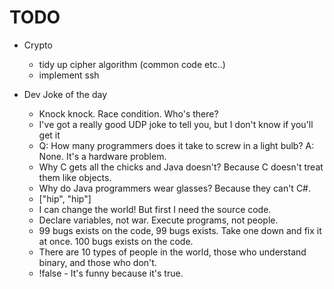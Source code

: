 # TODO

* Crypto
  * tidy up cipher algorithm (common code etc..)
  * implement ssh

* Dev Joke of the day
  * Knock knock.
    Race condition.
    Who's there?
  * I've got a really good UDP joke to tell you, but I don't know if you'll get it
  * Q: How many programmers does it take to screw in a light bulb?
    A: None. It's a hardware problem.
  * Why C gets all the chicks and Java doesn't? Because C doesn't treat them like objects.
  * Why do Java programmers wear glasses? Because they can't C#.
  * ["hip", "hip"]
  * I can change the world! But first I need the source code.
  * Declare variables, not war. Execute programs, not people.
  * 99 bugs exists on the code, 99 bugs exists.
    Take one down and fix it at once. 100 bugs exists on the code.
  * There are 10 types of people in the world, those who understand binary, and those who don't.
  * !false - It's funny because it's true.
